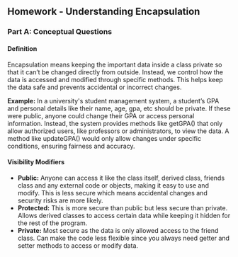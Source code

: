 ## Homework - Understanding Encapsulation
### Part A: Conceptual Questions
#### **Definition** 

Encapsulation means keeping the important data inside a class private so that it can’t be changed directly from outside. Instead, we control how the data is accessed and modified through specific methods. This helps keep the data safe and prevents accidental or incorrect changes. <br>

**Example:** In a university's student management system, a student’s GPA and personal details like their name, age, gpa, etc should be private. If these were public, anyone could change their GPA or access personal information. Instead, the system provides methods like getGPA() that only allow authorized users, like professors or administrators, to view the data. A method like updateGPA() would only allow changes under specific conditions, ensuring fairness and accuracy.

#### **Visibility Modifiers** 
- **Public:** Anyone can access it like the class itself, derived class, friends class and any external code or objects, making it easy to use and modify. This is less secure which means accidental changes and security risks are more likely.
- **Protected:** This is more secure than public but less secure than private. Allows derived classes to access certain data while keeping it hidden for the rest of the program.
- **Private:** Most secure as the data is only allowed access to the friend class. Can make the code less flexible since you always need getter and setter methods to access or modify data.

   

